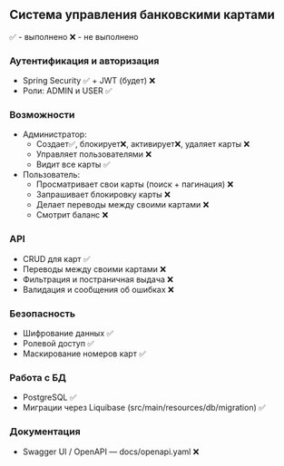## Система управления банковскими картами
✅ - выполнено
❌ - не выполнено
### Аутентификация и авторизация
- Spring Security ✅ + JWT (будет) ❌
- Роли: ADMIN и USER ✅

### Возможности
- Администратор:
  - Создает✅, блокирует❌, активирует❌, удаляет карты ❌
  - Управляет пользователями ❌
  - Видит все карты ✅
- Пользователь:
  - Просматривает свои карты (поиск + пагинация) ❌
  - Запрашивает блокировку карты ❌
  - Делает переводы между своими картами ❌
  - Смотрит баланс ❌

### API
- CRUD для карт ✅
- Переводы между своими картами ❌
- Фильтрация и постраничная выдача ❌
- Валидация и сообщения об ошибках ❌

### Безопасность
- Шифрование данных ✅
- Ролевой доступ ✅
- Маскирование номеров карт ✅

### Работа с БД
- PostgreSQL ✅
- Миграции через Liquibase (src/main/resources/db/migration) ✅

### Документация
- Swagger UI / OpenAPI — docs/openapi.yaml ❌